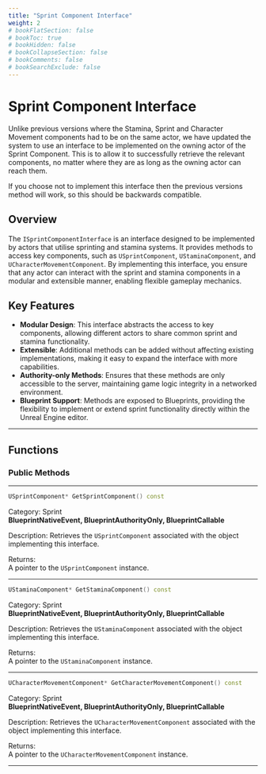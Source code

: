 ```yaml
---
title: "Sprint Component Interface"
weight: 2
# bookFlatSection: false
# bookToc: true
# bookHidden: false
# bookCollapseSection: false
# bookComments: false
# bookSearchExclude: false
---
```

# Sprint Component Interface

Unlike previous versions where the Stamina, Sprint and Character Movement components had to be on the same actor, we have updated the system to use an interface to be implemented on the owning actor of the Sprint Component. This is to allow it to successfully retrieve the relevant components, no matter where they are as long as the owning actor can reach them.  

If you choose not to implement this interface then the previous versions method will work, so this should be backwards compatible.


## Overview

The `ISprintComponentInterface` is an interface designed to be implemented by actors that utilise sprinting and stamina systems. It provides methods to access key components, such as `USprintComponent`, `UStaminaComponent`, and `UCharacterMovementComponent`. By implementing this interface, you ensure that any actor can interact with the sprint and stamina components in a modular and extensible manner, enabling flexible gameplay mechanics.

## Key Features

- **Modular Design**: This interface abstracts the access to key components, allowing different actors to share common sprint and stamina functionality.
- **Extensible**: Additional methods can be added without affecting existing implementations, making it easy to expand the interface with more capabilities.
- **Authority-only Methods**: Ensures that these methods are only accessible to the server, maintaining game logic integrity in a networked environment.
- **Blueprint Support**: Methods are exposed to Blueprints, providing the flexibility to implement or extend sprint functionality directly within the Unreal Engine editor.

---

## Functions

### Public Methods

---

```c++
USprintComponent* GetSprintComponent() const
```  
Category: Sprint  
**BlueprintNativeEvent, BlueprintAuthorityOnly, BlueprintCallable**

Description: Retrieves the `USprintComponent` associated with the object implementing this interface.

Returns:  
A pointer to the `USprintComponent` instance.

---

```c++
UStaminaComponent* GetStaminaComponent() const
```  
Category: Sprint  
**BlueprintNativeEvent, BlueprintAuthorityOnly, BlueprintCallable**

Description: Retrieves the `UStaminaComponent` associated with the object implementing this interface.

Returns:  
A pointer to the `UStaminaComponent` instance.

---

```c++
UCharacterMovementComponent* GetCharacterMovementComponent() const
```  
Category: Sprint  
**BlueprintNativeEvent, BlueprintAuthorityOnly, BlueprintCallable**

Description: Retrieves the `UCharacterMovementComponent` associated with the object implementing this interface.

Returns:  
A pointer to the `UCharacterMovementComponent` instance.

---
